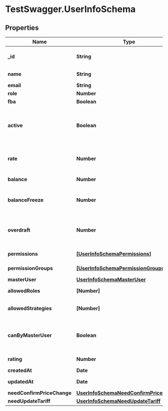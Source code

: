 # TestSwagger.UserInfoSchema

## Properties

Name | Type | Description | Notes
------------ | ------------- | ------------- | -------------
**_id** | **String** | GUID пользователя в БД. | [optional] 
**name** | **String** | Имя пользователя. | 
**email** | **String** | email | 
**role** | **Number** |  | [optional] 
**fba** | **Boolean** | Флаг fba. | [optional] 
**active** | **Boolean** | Если истина - пользователь активен. Если нет - заблокирован админом. | [optional] 
**rate** | **Number** | Ставка, по который оплачивается сотрудник. | [optional] 
**balance** | **Number** | Баланс пользователя. | [optional] 
**balanceFreeze** | **Number** | Замороженная при оплате ордера сумма.. | [optional] 
**overdraft** | **Number** | Сумма на которую может уходить в минус пользователь. | [optional] 
**permissions** | [**[UserInfoSchemaPermissions]**](UserInfoSchemaPermissions.md) | Массив permission-ов. | [optional] 
**permissionGroups** | [**[UserInfoSchemaPermissionGroups]**](UserInfoSchemaPermissionGroups.md) | Массив групп permission-ов. | [optional] 
**masterUser** | [**UserInfoSchemaMasterUser**](UserInfoSchemaMasterUser.md) |  | [optional] 
**allowedRoles** | **[Number]** | Массив массив ролей. | [optional] 
**allowedStrategies** | **[Number]** | Массив доступных стратегий. | [optional] 
**canByMasterUser** | **Boolean** | Может ли данный пользователь быть мастер юзером. | [optional] 
**rating** | **Number** | Рейтинг пользователя. | [optional] 
**createdAt** | **Date** | Дата создания | [optional] 
**updatedAt** | **Date** | Дата изменения | [optional] 
**needConfirmPriceChange** | [**UserInfoSchemaNeedConfirmPriceChange**](UserInfoSchemaNeedConfirmPriceChange.md) |  | [optional] 
**needUpdateTariff** | [**UserInfoSchemaNeedUpdateTariff**](UserInfoSchemaNeedUpdateTariff.md) |  | [optional] 



